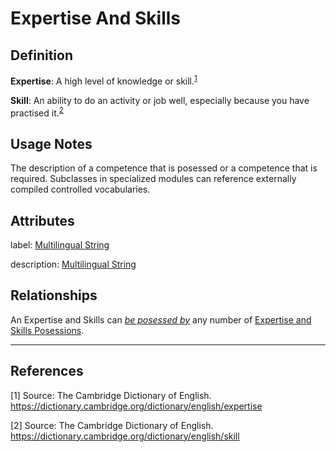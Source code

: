 # Expertise And Skills

## Definition
**Expertise**: A high level of knowledge or skill.<sup>[1](#fn1)</sup>

**Skill**: An ability to do an activity or job well, especially because you have practised it.<sup>[2](#fn2)</sup>

## Usage Notes
The description of a competence that is posessed or a competence that is required.
Subclasses in specialized modules can reference externally compiled controlled vocabularies.

## Attributes
label: [Multilingual String](../datatypes/Multilingual_String.md)

description: [Multilingual String](../datatypes/Multilingual_String.md)

## Relationships
<a name="rel__be-posessed-by">An Expertise and Skills can *[be posessed by](../entities/Expertise_and_Skills_Posession.md#user-content-rel__posesses)* any number of [Expertise and Skills Posessions](../entities/Expertise_and_Skills_Posession.md).</a>

---
## References
<a name="fn1">\[1\]</a> Source: The Cambridge Dictionary of English. https://dictionary.cambridge.org/dictionary/english/expertise

<a name="fn2">\[2\]</a> Source: The Cambridge Dictionary of English. https://dictionary.cambridge.org/dictionary/english/skill
